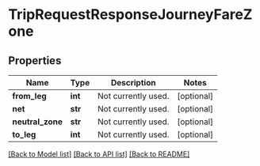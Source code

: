 # TripRequestResponseJourneyFareZone

## Properties
Name | Type | Description | Notes
------------ | ------------- | ------------- | -------------
**from_leg** | **int** | Not currently used. | [optional] 
**net** | **str** | Not currently used. | [optional] 
**neutral_zone** | **str** | Not currently used. | [optional] 
**to_leg** | **int** | Not currently used. | [optional] 

[[Back to Model list]](../README.md#documentation-for-models) [[Back to API list]](../README.md#documentation-for-api-endpoints) [[Back to README]](../README.md)


